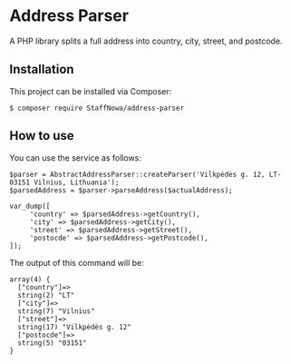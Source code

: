 # Address Parser

A PHP library splits a full address into country, city, street, and postcode.


## Installation
This project can be installed via Composer:
```shell
$ composer require StaffNowa/address-parser
```

## How to use
You can use the service as follows:

```
$parser = AbstractAddressParser::createParser('Vilkpėdės g. 12, LT-03151 Vilnius, Lithuania');
$parsedAddress = $parser->parseAddress($actualAddress);

var_dump([
     'country' => $parsedAddress->getCountry(),
     'city' => $parsedAddress->getCity(),
     'street' => $parsedAddress->getStreet(),
     'postocde' => $parsedAddress->getPostcode(),
]);

```

The output of this command will be:
```
array(4) {
  ["country"]=>
  string(2) "LT"
  ["city"]=>
  string(7) "Vilnius"
  ["street"]=>
  string(17) "Vilkpėdės g. 12"
  ["postocde"]=>
  string(5) "03151"
}
```



